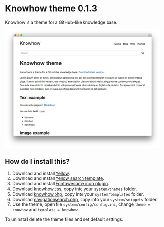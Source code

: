 Knowhow theme 0.1.3
===================
Knowhow is a theme for a GitHub-like knowledge base.

![Screenshot](knowhow-theme.jpg?raw=true)

How do I install this?
----------------------
1. Download and install [Yellow](https://github.com/markseu/yellowcms/).  
2. Download and install [Yellow search template](https://github.com/markseu/yellowcms-extensions/blob/master/templates/search/README.md).  
3. Download and install [Fontawesome icon plugin](https://github.com/markseu/yellowcms-extensions/blob/master/plugins/fontawesome/README.md).  
4. Download [knowhow.css](knowhow.css?raw=true), copy into your `system/themes` folder.  
5. Download [knowhow.php](knowhow.php?raw=true), copy into your `system/templates` folder.  
6. Download [navigationsearch.php](https://github.com/markseu/yellowcms-extensions/blob/master/snippets/navigationsearch/navigationsearch.php?raw=true), copy into your `system/snippets` folder. 
7. Use the theme, open file `system/config/config.ini`, change `theme = knowhow` and `template = knowhow`.  

To uninstall delete the theme files and set default settings.